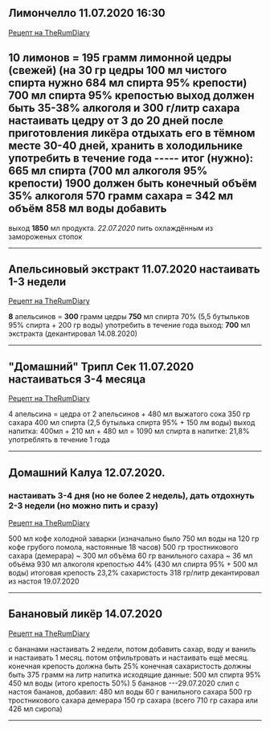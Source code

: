 ## Лимончелло 11.07.2020 16:30

[Рецепт на TheRumDiary](https://therumdiary.ru/napitki/likery/domashnij-limoncello.html)

**10** лимонов = **195** грамм лимонной цедры (свежей)
(на **30** гр цедры **100** мл чистого спирта нужно **684** мл спирта 95% крепости)
**700** мл спирта 95% крепостью
выход должен быть **35-38%** алкоголя и **300** г/литр сахара
настаивать цедру от **3** до **20** дней
после приготовления ликёра отдыхать его в тёмном месте **30-40** дней, хранить в холодильнике
употребить в течение года
----- итог (нужно):
**665** мл спирта (**700** мл алкоголя **95%** крепости)
**1900** должен быть конечный объём **35%** алкоголя
**570** грамм сахара = **342** мл объём
**858** мл воды добавить
----
выход **1850** мл продукта. *22.07.2020*
пить охлаждённым из замороженых стопок

------------------------------------------------------



## Апельсиновый экстракт 11.07.2020 настаивать 1-3 недели

[Рецепт на TheRumDiary](https://therumdiary.ru/napitki/likery/recepty-apelsinovyx-likerov.html)

**8** апельсинов = **300** грамм цедры
**750** мл спирта 70% (5,5 бутыльков 95% спирта + 200 гр  воды)
употребить в течение года
выход: **700** мл экстракта (декантировал 14.08.2020)

------------------------------------------------------



## "Домашний" Трипл Сек 11.07.2020 настаиваться 3-4 месяца

[Рецепт на TheRumDiary](https://therumdiary.ru/napitki/likery/recepty-apelsinovyx-likerov.html)

4 апельсина = цедра от 2 апельсинов + 480 мл выжатого сока
350 гр сахара
400 мл спирта (2,5 бутылька спирта 95% + 150 лм воды)
выход напитка: 400мл + 210 мл + 480 мл = 1090 мл
спирта в напитке: 21,8%
употреблять в течение 1 года

------------------------------------------------------



## Домашний Калуа 12.07.2020. 
### настаивать 3-4 дня (но не более 2 недель), дать отдохнуть 2-3 недели (но можно пить и сразу)

[Рецепт на TheRumDiary](https://therumdiary.ru/napitki/likery/recepty-kofejnogo-likera.html)

500 мл кофе холодной заварки (изначально было 750 мл воды на 120 гр кофе грубого помола, настоянные 18 часов)
500 гр тростникового сахара (демерара) ~ 300 мл объёма
60 гр ванильного сахара ~ 36 мл объёма
930 мл алкоголя крепостью 44% (430 мл спирта 95% + 500 мл воды)
итоговая крепость 23,2%
сахаристость 318 гр/литр
декантировал из настоя 19.07.2020

------------------------------------------------------



## Банановый ликёр	14.07.2020 

[Рецепт на TheRumDiary](https://therumdiary.ru/napitki/likery/banana-liqueur.html)

с бананами настаивать 2 недели, потом добавить сахар, воду и ваниль и настаивать 1 месяц. потом отфильтровать и настаивать ещё месяц.
конечная крепость должна быть 25%
конечная сахаристость должны быть 375 грамм на литр напитка
исходящие данные: 
500 мл спирта 95%
450 мл воды (итого крепость 50%)
5 бананов
---29.07.2020 слил с настоя бананов, добавил: 
480 мл воды
60 г ванильного сахара
500 гр тростникового сахара демерара
150 гр сахара
(всего 710 гр сахара или 426 мл сиропа)

-----------------------------------------------------